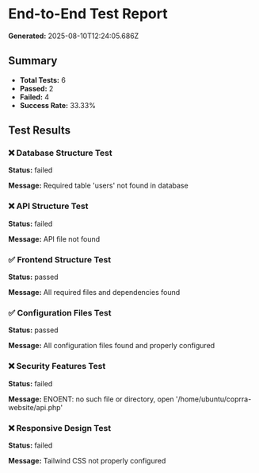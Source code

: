 # End-to-End Test Report

**Generated:** 2025-08-10T12:24:05.686Z

## Summary

- **Total Tests:** 6
- **Passed:** 2
- **Failed:** 4
- **Success Rate:** 33.33%

## Test Results

### ❌ Database Structure Test

**Status:** failed

**Message:** Required table 'users' not found in database

### ❌ API Structure Test

**Status:** failed

**Message:** API file not found

### ✅ Frontend Structure Test

**Status:** passed

**Message:** All required files and dependencies found

### ✅ Configuration Files Test

**Status:** passed

**Message:** All configuration files found and properly configured

### ❌ Security Features Test

**Status:** failed

**Message:** ENOENT: no such file or directory, open '/home/ubuntu/coprra-website/api.php'

### ❌ Responsive Design Test

**Status:** failed

**Message:** Tailwind CSS not properly configured

